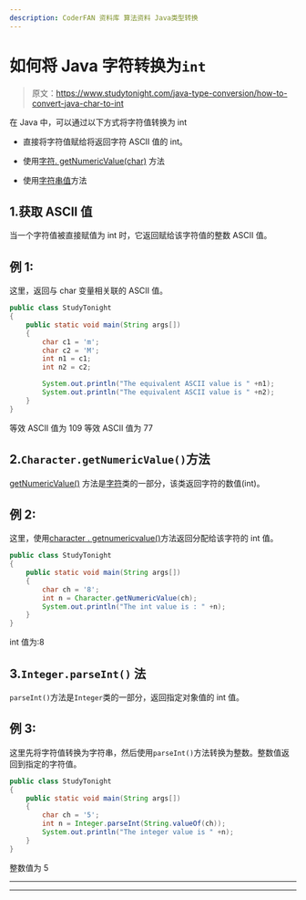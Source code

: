 ```yaml
---
description: CoderFAN 资料库 算法资料 Java类型转换
---
```


# 如何将 Java 字符转换为`int`

> 原文：<https://www.studytonight.com/java-type-conversion/how-to-convert-java-char-to-int>

在 Java 中，可以通过以下方式将字符值转换为 int

*   直接将字符值赋给将返回字符 ASCII 值的 int。

*   使用[字符. getNumericValue(char)](https://www.studytonight.com/java-wrapper-class/java-character-getnumericvalue-char-method) 方法

*   使用[字符串值](https://www.studytonight.com/java/string-class-functions.php)方法

## 1.获取 ASCII 值

当一个字符值被直接赋值为 int 时，它返回赋给该字符值的整数 ASCII 值。

## 例 1:

这里，返回与 char 变量相关联的 ASCII 值。

```java
public class StudyTonight
{  
	public static void main(String args[])
	{  
		char c1 = 'm';  
		char c2 = 'M';  
		int n1 = c1;  
		int n2 = c2;  

		System.out.println("The equivalent ASCII value is " +n1);  
		System.out.println("The equivalent ASCII value is " +n2);     
	}
}
```

等效 ASCII 值为 109
等效 ASCII 值为 77

## 2.`Character.getNumericValue()`方法

[getNumericValue()](https://www.studytonight.com/java-wrapper-class/java-character-getnumericvalue-char-method) 方法是[字符](https://www.studytonight.com/java/wrapper-class.php)类的一部分，该类返回字符的数值(int)。

## 例 2:

这里，使用[character . getnumericvalue()](https://www.studytonight.com/java-wrapper-class/java-character-getnumericvalue-char-method)方法返回分配给该字符的 int 值。

```java
public class StudyTonight
{  
	public static void main(String args[])
	{  
		char ch = '8';  
		int n = Character.getNumericValue(ch);  
		System.out.println("The int value is : " +n);  
	}
}
```

int 值为:8

## 3.``Integer.parseInt()`` 法

`parseInt()`方法是`Integer`类的一部分，返回指定对象值的 int 值。

## 例 3:

这里先将字符值转换为字符串，然后使用`parseInt()`方法转换为整数。整数值返回到指定的字符值。

```java
public class StudyTonight
{  
	public static void main(String args[])
	{  
		char ch = '5';  
		int n = Integer.parseInt(String.valueOf(ch));  
		System.out.println("The integer value is " +n); 
	}
}
```

整数值为 5

* * *

* * *